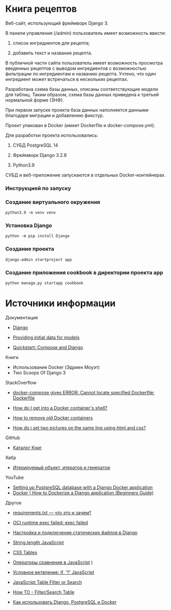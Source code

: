 # Книга рецептов
Веб-сайт, использующий фреймворк Django 3.

В панели управления (/admin) пользователь имеет возможность ввести:

1. список ингредиентов для рецепта;

2. добавить текст и название рецепта.

В публичной части сайта пользователь
имеет возможность просмотра введенных рецептов
с выводом ингредиентов с возможностью фильтрации
по ингредиентам и названию рецепта.
Учтено, что один ингредиент может встречаться в нескольких рецептах.

Разработана схема базы данных,
описаны соответствующие модели для таблиц.
Таким образом, схема базы данных приведена к третьей нормальной форме (3НФ).

При первом запуске проекта
база данных наполняется данными благодаря миграции и добавлению фикстур.

Проект упакован в Docker (имеет Dockerfile и docker-compose.yml).

Для разработки проекта использовались:

1) СУБД PostgreSQL 14

2) Фреймворк Django 3.2.8

3) Python3.9

СУБД и веб-приложение запускаются в отдельных Docker-контейнерах.

### Инструкцией по запуску



### Создание виртуального окружения



```
python3.9 -m venv venv
```

### Установка Django 

```
python -m pip install Django
```

### Создание проекта
```
django-admin startproject app

```
### Создание приложения cookbook в директории проекта app
```shell
python manage.py startapp cookbook
```



# Источники информации

Документация

- [Django](https://www.djangoproject.com/)
- [Providing initial data for models](
  https://docs.djangoproject.com/en/3.2/howto/initial-data/
  )
  
- [Quickstart: Compose and Django](https://docs.docker.com/samples/django/)

Книги

- Использование Docker (Эдриен Моуэт)
- Two Scoops Of Django 3

StackOverflow
- [docker-compose gives ERROR: Cannot locate specified Dockerfile: Dockerfile](
  https://stackoverflow.com/questions/36236491/docker-compose-gives-error-cannot-locate-specified-dockerfile-dockerfile
  )
  
- [How do I get into a Docker container's shell?](
  https://stackoverflow.com/questions/30172605/how-do-i-get-into-a-docker-containers-shell
  )
  
- [How to remove old Docker containers](
  https://stackoverflow.com/questions/17236796/how-to-remove-old-docker-containers
  )
  
- [How do i set two pictures on the same line using html and css?](
  https://stackoverflow.com/questions/61940802/how-do-i-set-two-pictures-on-the-same-line-using-html-and-css
  )

GitHub
- [Каталог Книг](https://github.com/MNV/django-booklist)

Хабр

- [Итерируемый объект, итератор и генератор](https://habr.com/ru/post/337314/)

YouTube

- [Setting up PostgreSQL database with a Django Docker application](
  https://youtu.be/610jg8bK0I8
  )
- [Docker | How to Dockerize a Django application (Beginners Guide)](
  https://youtu.be/W5Ov0H7E_o4
  )

Другое

- [requirements.txt — что это и зачем?](
  https://semakin.dev/2020/04/requirements_txt/)
  
- [OCI runtime exec failed: exec failed](
  https://www.reddit.com/r/docker/comments/fru7wp/oci_runtime_exec_failed_exec_failed/
  )
  
- [Настройка и подключение статических файлов в Django](
  https://pythonru.com/uroki/django-static
  )
- [String.length JavaScript](
  https://developer.mozilla.org/ru/docs/Web/JavaScript/Reference/Global_Objects/String/length
  )
- [CSS Tables](https://www.w3schools.com/css/css_table.asp)
- [Операторы сравнения в JavaScript](
  https://flagman.top/about-business/php-i-t-p-uzelki/operatory-sravneniya-v-javascript#:~:text=Сравнение%20строк%20в%20JavaScript.%20Cтроки,имеют%20больший%20код%20в%20Unicode)
  )
  
- [Условное ветвление: if, '?' JavaScript](
  https://learn.javascript.ru/ifelse
  )
  
- [JavaScript Table Filter or Search](
  https://webdevtrick.com/javascript-table-filter/)
  
- [How TO - Filter/Search Table](
  https://www.w3schools.com/howto/howto_js_filter_table.asp
  )
  
- [Как использовать Django, PostgreSQL и Docker](
  https://webdevblog.ru/kak-ispolzovat-django-postgresql-i-docker/
  )
